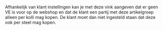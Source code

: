 Afhankelijk van klant instellingen kan je met deze vink aangeven dat er geen VE is voor op de webshop en dat de klant een partij met deze artikelgroep alleen per kolli mag kopen. De klant moet dan niet ingesteld staan dat deze ook per steel mag kopen.